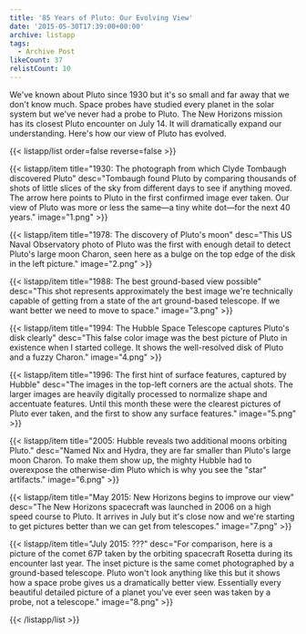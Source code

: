 ```yaml
---
title: '85 Years of Pluto: Our Evolving View'
date: '2015-05-30T17:39:00+00:00'
archive: listapp
tags: 
  - Archive Post
likeCount: 37
relistCount: 10
---
```


We've known about Pluto since 1930 but it's so small and far away that we don't know much. Space probes have studied every planet in the solar system but we've never had a probe to Pluto. The New Horizons mission has its closest Pluto encounter on July 14. It will dramatically expand our understanding. Here's how our view of Pluto has evolved.

<!--more-->

{{< listapp/list order=false reverse=false >}}

   {{< listapp/item title="1930: The photograph from which Clyde Tombaugh discovered Pluto"
      desc="Tombaugh found Pluto by comparing thousands of shots of little slices of the sky from different days to see if anything moved. The arrow here points to Pluto in the first confirmed image ever taken. Our view of Pluto was more or less the same—a tiny white dot—for the next 40 years."
      image="1.png" >}}

   {{< listapp/item title="1978: The discovery of Pluto's moon"
      desc="This US Naval Observatory photo of Pluto was the first with enough detail to detect Pluto's large moon Charon, seen here as a bulge on the top edge of the disk in the left picture."
      image="2.png" >}}

   {{< listapp/item title="1988: The best ground-based view possible"
      desc="This shot represents approximately the best image we're technically capable of getting from a state of the art ground-based telescope. If we want better we need to move to space."
      image="3.png" >}}

   {{< listapp/item title="1994: The Hubble Space Telescope captures Pluto's disk clearly"
      desc="This false color image was the best picture of Pluto in existence when I started college. It shows the well-resolved disk of Pluto and a fuzzy Charon."
      image="4.png" >}}

   {{< listapp/item title="1996: The first hint of surface features, captured by Hubble"
      desc="The images in the top-left corners are the actual shots. The larger images are heavily digitally processed to normalize shape and accentuate features. Until this month these were the clearest pictures of Pluto ever taken, and the first to show any surface features."
      image="5.png" >}}

   {{< listapp/item title="2005: Hubble reveals two additional moons orbiting Pluto."
      desc="Named Nix and Hydra, they are far smaller than Pluto's large moon Charon. To make them show up, the mighty Hubble had to overexpose the otherwise-dim Pluto which is why you see the \"star\" artifacts."
      image="6.png" >}}

   {{< listapp/item title="May 2015: New Horizons begins to improve our view"
      desc="The New Horizons spacecraft was launched in 2006 on a high speed course to Pluto. It arrives in July but it's close now and we're starting to get pictures better than we can get from telescopes."
      image="7.png" >}}

   {{< listapp/item title="July 2015: ???"
      desc="For comparison, here is a picture of the comet 67P taken by the orbiting spacecraft Rosetta during its encounter last year. The inset picture is the same comet photographed by a ground-based telescope. Pluto won't look anything like this but it shows how a space probe gives us a dramatically better view. Essentially every beautiful detailed picture of a planet you've ever seen was taken by a probe, not a telescope."
      image="8.png" >}}

{{< /listapp/list >}}
